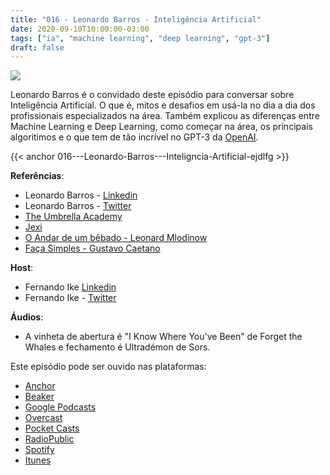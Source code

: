 ```yaml
---
title: "016 - Leonardo Barros - Inteligência Artificial"
date: 2020-09-10T10:00:00-03:00
tags: ["ia", "machine learning", "deep learning", "gpt-3"]
draft: false
---
```

![](/images/pontocafe_016.png)

Leonardo Barros é o convidado deste episódio para conversar sobre Inteligência Artificial. O que é, mitos e desafios em usá-la no dia a dia dos profissionais especializados na área. Também explicou as diferenças entre Machine Learning e Deep Learning, como começar na área, os principais algoritimos e o que tem de tão incrível no GPT-3 da [OpenAI](https://openai.com/).

{{< anchor 016---Leonardo-Barros---Inteligncia-Artificial-ejdlfg >}}

**Referências**:
* Leonardo Barros - [Linkedin](https://www.linkedin.com/in/leobarros79)
* Leonardo Barros - [Twitter](https://twitter.com/leobarros79)
* [The Umbrella Academy](ttps://en.wikipedia.org/wiki/The_Umbrella_Academy_(TV_series))
* [Jexi](https://en.wikipedia.org/wiki/Jexi)
* [O Andar de um bêbado - Leonard Mlodinow](https://www.amazon.com/andar-b%C3%AAbado-determina-nossas-Portuguese-ebook/dp/B008FPZPRA)
* [Faça Simples - Gustavo Caetano](https://www.amazon.com/Fa%C3%A7a-Simples-definitivo-transformar-descomplicada-ebook/dp/B082T4K1XK/ref=sr_1_1?dchild=1&keywords=Gustavo+Caetano&qid=1599740515&s=digital-text&sr=1-1)


**Host**: 
* Fernando Ike [Linkedin](https://www.linkedin.com/in/fernandoike/)
* Fernando Ike - [Twitter](https://twitter.com/fernandoike)

**Áudios**:
* A vinheta de abertura é "I Know Where You've Been" de Forget the Whales e fechamento é Ultradémon de Sors.

Este episódio pode ser ouvido nas plataformas:
* [Anchor](https://anchor.fm/pontocafe)
* [Beaker](https://www.breaker.audio/ponto-cafe)
* [Google Podcasts](https://www.google.com/podcasts?feed=aHR0cHM6Ly9hbmNob3IuZm0vcy81OWRkZTI0L3BvZGNhc3QvcnNz)
* [Overcast](https://overcast.fm/itunes1513597862/pontocaf-podcast-uma-conversa-sobre-tecnologias-e-as-coisas-que-est-o-em-volta)
* [Pocket Casts](https://pca.st/1cbp2reg)
* [RadioPublic](https://radiopublic.com/ponto-caf-G2pjqv)
* [Spotify](https://open.spotify.com/show/3HzpEbfhFBGPNba8PADIhP)
* [Itunes](https://podcasts.apple.com/us/podcast/pontocaf%C3%A9-podcast-%C3%A9-uma-conversa-sobre-tecnologias/id1513597862)